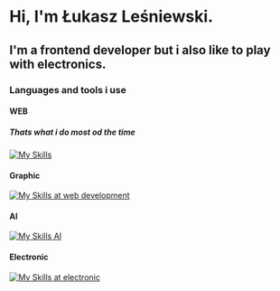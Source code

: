 # Hi, I'm Łukasz Leśniewski. 
## I'm a frontend developer but i also like to play with electronics.

### Languages and tools i use

#### WEB
##### Thats what i do most od the time
<p align="left">
  <a href="https://skillicons.dev">
    <img src="https://skillicons.dev/icons?i=html,css,js,react,tailwind,vite,vscode,threejs,nodejs,npm" alt="My Skills" />
  </a>
</p>

#### Graphic
<p align="left">
  <a href="https://skillicons.dev">
    <img src="https://skillicons.dev/icons?i=ps,blender,ai" alt="My Skills at web development" />
  </a>
</p>

#### AI
<p align="left">
  <a href="https://skillicons.dev">
    <img src="https://skillicons.dev/icons?i=tensorflow" alt="My Skills AI" />
  </a>
</p>

#### Electronic
<p align="left">
  <a href="https://skillicons.dev">
    <img src="https://skillicons.dev/icons?i=arduino,c" alt="My Skills at electronic" />
  </a>
</p>
